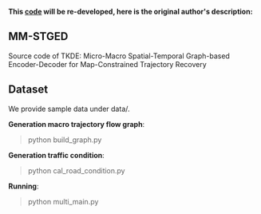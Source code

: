 **This [code](https://github.com/wtl52656/MM-STGED) will be re-developed, here is the original author's description:**



## MM-STGED

Source code of TKDE:  Micro-Macro Spatial-Temporal Graph-based  Encoder-Decoder for Map-Constrained Trajectory Recovery

## Dataset

We provide sample data under data/.

**Generation macro trajectory flow graph**:

> python build_graph.py

**Generation traffic condition**:

> python cal_road_condition.py

**Running**:

> python multi_main.py